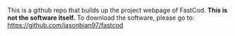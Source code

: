 This is a github repo that builds up the project webpage of FastCod. **This is not the software itself.** To download the software, please go to: https://github.com/jasonbian97/fastcod
